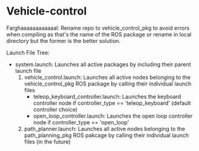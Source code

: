 # Vehicle-control

Farghaaaaaaaaaaaal: Rename repo to vehicle_control_pkg to avoid errors when compiling as that's the name of the ROS package or rename in local directory but the former is the better solution.

Launch File Tree:

* system.launch: Launches all active packages by including their parent launch file
  1. vehicle_control.launch: Launches all active nodes belonging to the vehicle_control_pkg ROS package by calling their individual launch files
     * teleop_keyboard_controller.launch: Launches the keyboard controller node if controller_type == 'teleop_keyboard' (default controller choice)
     * open_loop_controller.launch: Launches the open loop controller node if controller_type == 'open_loop'
  1. path_planner.launch: Launches all active nodes belonging to the path_planning_pkg ROS pakcage by calling their individual launch files (in the future)
